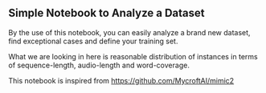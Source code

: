 ## Simple Notebook to Analyze a Dataset

By the use of this notebook, you can easily analyze a brand new dataset, find exceptional cases and define your training set.

What we are looking in here is reasonable distribution of instances in terms of sequence-length, audio-length and word-coverage.

This notebook is inspired from https://github.com/MycroftAI/mimic2
